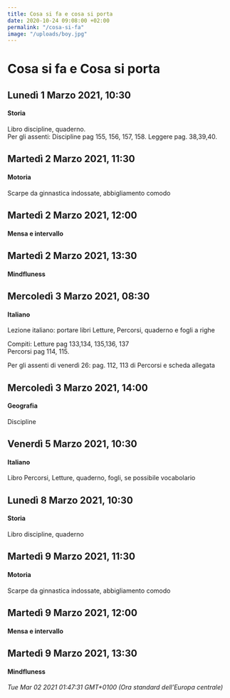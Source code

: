 ```yaml
---
title: Cosa si fa e cosa si porta
date: 2020-10-24 09:08:00 +02:00
permalink: "/cosa-si-fa"
image: "/uploads/boy.jpg"
---
```


# Cosa si fa e Cosa si porta
## Lunedì 1 Marzo 2021, 10:30
#### Storia
Libro discipline, quaderno.   
Per gli assenti: Discipline pag 155, 156, 157, 158. Leggere pag. 38,39,40.  
## Martedì 2 Marzo 2021, 11:30
#### Motoria
Scarpe da ginnastica indossate, abbigliamento comodo  
## Martedì 2 Marzo 2021, 12:00
#### Mensa e intervallo
  
## Martedì 2 Marzo 2021, 13:30
#### Mindfluness
  
## Mercoledì 3 Marzo 2021, 08:30
#### Italiano
Lezione italiano: portare libri Letture, Percorsi, quaderno e fogli a righe  
  
  
Compiti: Letture pag 133,134, 135,136, 137  
Percorsi pag 114, 115.  
  
Per gli assenti di venerdì 26: pag. 112, 113 di Percorsi e scheda allegata  
## Mercoledì 3 Marzo 2021, 14:00
#### Geografia
Discipline  
## Venerdì 5 Marzo 2021, 10:30
#### Italiano
Libro Percorsi, Letture, quaderno, fogli, se possibile vocabolario  
## Lunedì 8 Marzo 2021, 10:30
#### Storia
Libro discipline, quaderno  
## Martedì 9 Marzo 2021, 11:30
#### Motoria
Scarpe da ginnastica indossate, abbigliamento comodo  
## Martedì 9 Marzo 2021, 12:00
#### Mensa e intervallo
  
## Martedì 9 Marzo 2021, 13:30
#### Mindfluness
  

_Tue Mar 02 2021 01:47:31 GMT+0100 (Ora standard dell’Europa centrale)_